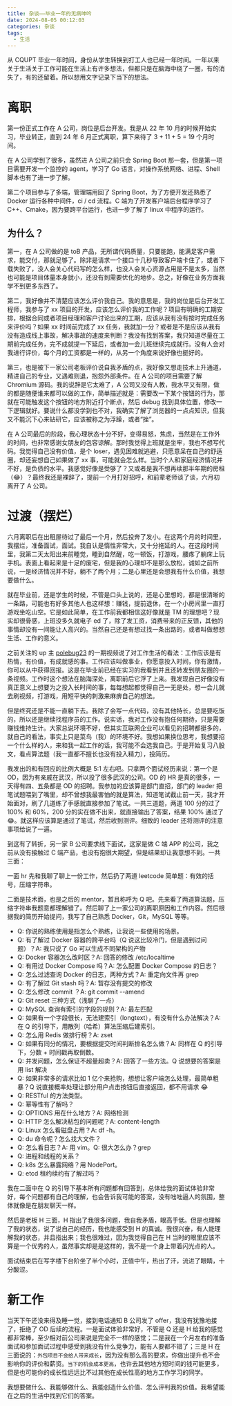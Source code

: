 ```yaml
---
title: 杂谈——毕业一年的无病呻吟
date: 2024-08-05 00:12:03
categories: 杂谈
tags:
  - 生活
---
```


从 CQUPT 毕业一年时间，身份从学生转换到打工人也已经一年时间。一年以来关于生活关于工作可能在生活上有许多想法，但都只是在脑海中绕了一圈，有的消失了，有的还留着。所以想用文字记录下当下的想法。

# 离职

第一份正式工作在 A 公司，岗位是后台开发。我是从 22 年 10 月的时候开始实习，毕业转正，直到 24 年 6 月正式离职，算下来待了 3 + 11 + 5 = 19 个月时间。

在 A 公司学到了很多，虽然进 A 公司之前只会 Spring Boot 那一套，但是第一项目需要开发一个监控的 agent，学习了 Go 语言，对操作系统网络、进程、Shell 脚本也有了进一步了解。

第二个项目参与了多端，管理端用回了 Spring Boot，为了方便开发还熟悉了 Docker 运行各种中间件，ci / cd 流程。C 端为了开发客户端后台程序学习了 C++、Cmake，因为要跨平台运行，也进一步了解了 linux 中程序的运行。

## 为什么？

第一，在 A 公司做的是 toB 产品，无所谓代码质量，只要能跑，能满足客户需求，能交付，那就足够了。除非是请求一个接口十几秒导致客户端卡住了，或者下载失败了，没人会关心代码写的怎么样，也没人会关心资源占用是不是太多，当然也可能是项目体量本身就小，还没有到需要优化的地步。总之，好像在业务方面我学不到更多东西了。

第二，我好像并不清楚应该怎么评价我自己。我的意思是，我的岗位是后台开发工程师，我参与了 xx 项目的开发，应该怎么评价我的工作呢？项目有明确的工期安排，根据合同或者项目经理和客户讨论出来的工期，应该从我有没有按时完成任务来评价吗？如果 xx 时间前完成了 xx 任务，我就加一分？或者是不是应该从我有没有造成线上事故，解决事故的速度来判断？我没有找到答案，我只知道尽量在工期前完成任务，完不成就提一下延后，或者加一会儿班继续完成就行。没有人会对我进行评价，每个月的工资都是一样的，从另一个角度来说好像也挺好的。

第三，也是被下一家公司老板评价说自我矛盾的点，我好像又想走技术上升通道，精进自己的专业，又遇难则退，抱怨外部条件。在 A 公司的项目需要了解 Chromium 源码。我的说辞是它太难了，A 公司又没有人教，我水平又有限，做的都是随便谁来都可以做的工作，简单描述就是：需要改一下某个按钮的行为，那就在可能触发这个按钮的地方附近打个断点，然后 debug 找到具体位置，修改一下逻辑就好。要说什么都没学到也不对，我确实了解了浏览器的一点点知识，但我又不能沉下心来钻研它，应该被称之为浮躁，或者“挫”。

在 A 公司最后的阶段，我心理状态十分不好，变得易怒，焦虑，当然是在工作外的时间，也非常感谢女朋友的包容谅解。那时我觉得上班就是坐牢，我也不想写代码。我觉得自己没有价值，是个 loser，遇见困难就逃避，只愿意呆在自己的舒适圈，却还妄想自己如果做了 xx 事，可能就会怎么样。当时个人和家庭经济情况并不好，是负债的水平。我感觉好像是受够了？又或者是我不想再续那半年期的房租（😂）？最终我还是裸辞了，提前一个月打好招呼，和前辈老师谈了谈，六月初离开了 A 公司。

# 过渡（摆烂）

六月离职后在出租屋待过了最后一个月，然后投奔了发小。在这两个月的时间里，我摆烂，准备面试，面试。我自认是惰性非常大，又十分拖延的人。在这段时间里，我第二天太阳出来前睡觉，睡到自然醒，吃一顿饭，打游戏，腰疼了躺床上玩手机。表面上看起来是十足的废宅，但是我的心理却不是那么放松，诚如之前所说，一是经济情况并不好，躺不了两个月；二是心里还是会想我有什么价值，我想要做什么。

就在毕业前，还是学生的时候，不管是口头上说的，还是心里想的，都是很清晰的一条路，可能也有好多其他人也这样想：赚钱，提前退休，在一个小房间里一直打游戏坐吃山空。它是如此简单，在工作前我都相信这好像就是 TM 的理想吧？现实却很骨感，上班没多久就电子 ed 了，除了发工资，消费带来的正反馈，其他的事情却没有一间能让人高兴的。当然自己还是有想过找一条出路的，或者叫做想想生活、工作的意义。

之前关注的 up 主 [polebug23](https://www.bilibili.com/video/BV1xW4y1T7ez) 的一期视频说了对工作生活的看法：工作应该是有热情，有价值，有成就感的事。工作应该叫做事业，你愿意投入时间，你有激情，你可以从中获得回报。这是在毕业前已经在实习的我看到并且还转发到朋友圈的一条视频。工作时这个想法在脑海深处，离职前后它浮了上来。我发现自己好像没有真正意义上想要为之投入长时间的事，每每想起都觉得自己一无是处，想一会儿就去刷视频，打游戏，用短平快的刺激来麻痹自己的想法。

但是终究还是不能一直躺下去。我除了会写一点代码，没有其他特长，总是要吃饭的，所以还是继续找程序员的工作。说实话，我对工作没有抱任何期待，只是需要赚钱维持生计。大家总说环境不好，但其实互联网企业可以看见的招聘都挺多的，就自己的看法，事实上只是菜鸟（我）的环境不好。我想如果换位思考，我想要招一个什么样的人，来和我一起工作的话，我可能不会选我自己。于是开始复习八股文，看点算法题（我一直都不擅长也没有投入精力），投简历。

我发出的和有回应的比例大概是 5:1 左右吧。只拿两个面试经历来说：第一个是 OD，因为有亲戚在武汉，所以投了很多武汉的公司。OD 的 HR 是真的很多，一天得有四、五条都是 OD 的招聘。我参加的应该算是部门直招，部门的 leader 把笔试题喂到了嘴里，却不曾想我最害怕的就是算法，知道笔试截止前一天，我才开始面对，刷了几道练了手感就直接参加了笔试。一共三道题，两道 100 分的过了 100% 和 60%，200 分的实在做不出来，就直接输出了答案，结果 100% 通过了 😂。就这样应该算是通过了笔试，然后收到测评。细致的 leader 还将测评的注意事项给说了一遍。

到这有了转折，另一家 B 公司要求线下面试，这家是做 C 端 APP 的公司，我之前从没有接触过 C 端产品，也没有抱很大期望，但是结果却让我意想不到。一共三面：

一面 hr 先和我聊了聊上一份工作，然后扔了两道 leetcode 简单题：有效的括号，压缩字符串。

二面是技术面，也是之后的 mentor，暂且称呼为 Q 吧。先来看了两道算法题，压缩字符串我题意都理解错了。然后聊了上一家公司的离职原因和工作内容。然后根据我的简历开始提问，我写了自己熟悉 Docker，Git，MySQL 等等。

- Q: 你说的熟练使用是指怎么个熟练，让我说一些使用的场景。
- Q: 有了解过 Docker 容器的跨平台吗（Q 说这比较冷门，但是遇到过问题）？A: 我只说了 Go 可以生成不同架构的产物
- Q: Docker 容器怎么改时区？A: 回答的修改 /etc/localtime
- Q: 有用过 Docker Compose 吗？A: 怎么配置 Docker Compose 的日志？
- Q: 怎么过滤查询 Docker 的日志，两种方式？A: 重定向文件再 grep
- Q: 有了解过 Git stash 吗？A: 暂存没有提交的修改
- Q: 怎么修改 commit ？A: git commit --amend
- Q: Git reset 三种方式（浅聊了一点）
- Q: MySQL 查询有索引的字段的规则？A: 最左匹配
- Q: 如果有一个字段很长，无法建索引（longtext），有没有什么办法解决？A: 在 Q 的引导下，用散列（哈希）算法压缩后建索引。
- Q: 怎么用 Redis 做排行榜？A: zset
- Q: 如果有同分的情况，要根据提交时间判断排名怎么做？A: 同样在 Q 的引导下，分数 + 时间戳再取倒数。
- Q: 并发问题，怎么保证不超量超卖？A: 回答了一些方法。Q 说想要的答案是用 list 解决
- Q: 如果非常多的请求比如 1 亿个来抢购，想想让客户端怎么处理，最简单粗暴？Q 说直接概率处理让部分用户点击按钮后直接返回，都不用请求 😂
- Q: RESTful 的方法类型。
- Q: 幂等性有了解吗？
- Q: OPTIONS 用在什么地方？A: 网络检测
- Q: HTTP 怎么解决粘包的问题呢？A: content-length
- Q: Linux 怎么看磁盘占用？A: df -h。
- Q: du 命令呢？怎么找大文件？
- Q: 怎么看日志？A: 用 vim。Q: 很大怎么办？grep
- Q: 进程和线程的关系？
- Q: k8s 怎么暴露网络？用 NodePort。
- Q: etcd 租约续约有了解过吗？

我在二面中在 Q 的引导下基本所有问题都有回答到，总体给我的面试体验非常好，每个问题都有自己的理解，也会告诉我可能的答案，没有咄咄逼人的氛围，整体就像是在朋友聊天一样。

然后是老板 H 三面，H 指出了我很多问题，我自我矛盾，眼高手低。但是也理解了我的状态，说了说自己的经历，我也能感受到 H 的真诚。我很兴奋，有人能理解我的状态，并且指出来；我也很难过，因为我觉得自己在 H 当时的眼里应该不算是一个优秀的人，虽然事实却是是这样的，我不是一个身上带着闪光点的人。

面试结束后在写字楼下台阶坐了半个小时，正值中午，热出了汗，流进了眼睛，十分酸涩。

# 新工作

当天下午还没来得及睡一觉，接到电话通知 B 公司发了 offer，我没有犹豫地接了，拒绝了 OD 后续的流程。一是面试体验非常好，不管是 Q 还是 H 给我的感觉都非常棒，至少相对前公司来说是完全不一样的感觉；二是我在一个月左右的准备面试和参加面试过程中感受到我没有什么竞争力，能有人要都不错了；三是 H 在三面说的：`外包项目不会给人带来成长`，因为没有那么高的要求，你做出提升也不会影响你的评价和薪资。`当下的机会成本更高`，也许去其他地方短时间的钱可能更多，但是也可能你的成长性远远比不过其他在成长性高的地方工作学习的同学。

我想要做什么、我能够做什么、我能创造什么价值、怎么评判我的价值。我希望能在之后的生活中找到它们的答案。

